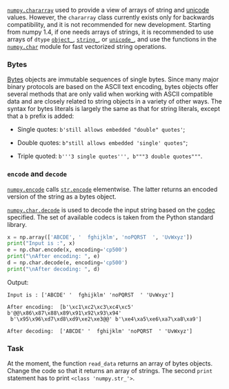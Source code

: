 

[`numpy.chararray`](https://numpy.org/doc/stable/reference/generated/numpy.chararray.html) used to provide a view of arrays of string and [unicode](https://docs.python.org/3/howto/unicode.html) values.
However, the `chararray` class currently exists only for backwards compatibility, and
it is not recommended for new development. Starting from numpy 1.4, if 
one needs arrays of strings, it is recommended to use arrays of `dtype` [`object_`](https://numpy.org/doc/stable/reference/arrays.scalars.html#numpy.object_), 
[`string_`](https://numpy.org/doc/stable/reference/arrays.scalars.html#numpy.string_), or [`unicode_`](https://numpy.org/doc/stable/reference/arrays.scalars.html#numpy.unicode_), and use the functions in the [`numpy.char`](https://numpy.org/doc/stable/reference/routines.char.html) module for 
fast vectorized string operations.

### Bytes

[Bytes](https://docs.python.org/3/library/stdtypes.html#bytes) objects are immutable sequences of single bytes. Since many major binary protocols are based on the ASCII 
text encoding, bytes objects offer several methods that are only valid when working with ASCII compatible data 
and are closely related to string objects in a variety of other ways. The syntax for bytes literals is largely the same as that for string literals, except that a `b` prefix is added:

- Single quotes: `b'still allows embedded "double" quotes'`;

- Double quotes: `b"still allows embedded 'single' quotes"`;

- Triple quoted: `b'''3 single quotes''', b"""3 double quotes"""`.

### `encode` and `decode`

[`numpy.encode`](https://numpy.org/doc/stable/reference/generated/numpy.char.encode.html?highlight=encode) calls [`str.encode`](https://docs.python.org/dev/library/stdtypes.html#str.encode) elementwise. The latter returns an encoded version of the string as a bytes object.

[`numpy.char.decode`](https://numpy.org/doc/stable/reference/generated/numpy.char.decode.html) is used to 
decode the input string based on the [codec](https://docs.python.org/dev/library/codecs.html#module-codecs) specified. 
The set of available codecs is taken from the Python standard library.

```python
x = np.array(['ABCDE', '  fghijklm', 'noPQRST  ', 'UvWxyz'])
print("Input is :", x)
e = np.char.encode(x, encoding='cp500')
print("\nAfter encoding: ", e)
d = np.char.decode(e, encoding='cp500')
print("\nAfter decoding: ", d)
```
Output:
```text
Input is : ['ABCDE' '  fghijklm' 'noPQRST  ' 'UvWxyz']

After encoding:  [b'\xc1\xc2\xc3\xc4\xc5' b'@@\x86\x87\x88\x89\x91\x92\x93\x94'
 b'\x95\x96\xd7\xd8\xd9\xe2\xe3@@' b'\xe4\xa5\xe6\xa7\xa8\xa9']

After decoding:  ['ABCDE' '  fghijklm' 'noPQRST  ' 'UvWxyz']
```

### Task 

At the moment, the function `read_data` returns an array of bytes objects. 
Change the code so that it returns an array of strings. The second `print` statement
has to print `<class 'numpy.str_'>`.


